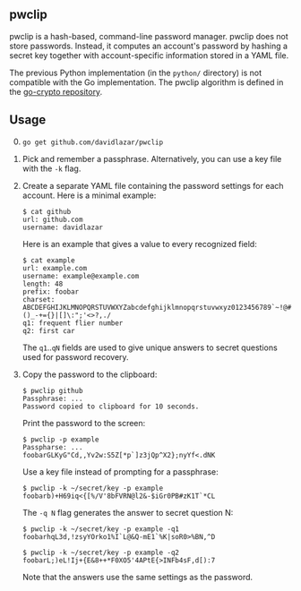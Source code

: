 pwclip
------

pwclip is a hash-based, command-line password manager.  pwclip does not store
passwords.  Instead, it computes an account's password by hashing a secret key
together with account-specific information stored in a YAML file.

The previous Python implementation (in the `python/` directory) is not
compatible with the Go implementation.  The pwclip algorithm is defined in the
[go-crypto repository](https://github.com/davidlazar/go-crypto).

Usage
-----

0.  `go get github.com/davidlazar/pwclip`

1.  Pick and remember a passphrase. Alternatively, you can use a key file
    with the `-k` flag.

2.  Create a separate YAML file containing the password settings for each
    account.  Here is a minimal example:

        $ cat github
        url: github.com
        username: davidlazar

    Here is an example that gives a value to every recognized field:

        $ cat example
        url: example.com
        username: example@example.com
        length: 48
        prefix: foobar
        charset: ABCDEFGHIJKLMNOPQRSTUVWXYZabcdefghijklmnopqrstuvwxyz0123456789`~!@#$%^&*()_-+={}|[]\:";'<>?,./
        q1: frequent flier number
        q2: first car

    The `q1`..`qN` fields are used to give unique answers to secret questions
    used for password recovery.

3.  Copy the password to the clipboard:

        $ pwclip github
        Passphrase: ...
        Password copied to clipboard for 10 seconds.

    Print the password to the screen:

        $ pwclip -p example
        Passpharse: ...
        foobarGLKyG"Cd,,Yv2w:S5Z[*p`]z3jQp^X2};nyYf<.dNK

    Use a key file instead of prompting for a passphrase:

        $ pwclip -k ~/secret/key -p example
        foobarb)+H69iq<{[%/V'8bFVRN@l2&-$iGr0PB#zK1T`*CL

    The `-q N` flag generates the answer to secret question N:

        $ pwclip -k ~/secret/key -p example -q1
        foobarhqL3d,!zsyYOrko1%I`L@&Q-mE1`%K|soR0>%BN,^D

        $ pwclip -k ~/secret/key -p example -q2
        foobarL;)eL!Ij+{E&8++*F0XO5'4APtE{>INFb4sF,d[):7

    Note that the answers use the same settings as the password.
